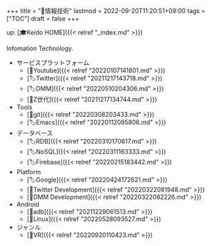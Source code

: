 +++
title = "📁情報技術"
lastmod = 2022-09-20T11:20:51+09:00
tags = ["TOC"]
draft = false
+++

up: [🎓Keido HOME]({{< relref "_index.md" >}})

Infomation Technology.

-   サービスプラットフォーム
    -   [📝Youtube]({{< relref "20220107141801.md" >}})
    -   [🏷Twitter]({{< relref "20211217143718.md" >}})
    -   [🏷DMM]({{< relref "20220510204306.md" >}})
    -   [📝Z世代]({{< relref "20211217134744.md" >}})
-   Tools
    -   [📝git]({{< relref "20220308203433.md" >}})
    -   [🏷Emacs]({{< relref "20220112095806.md" >}})
-   データベース
    -   [🏷RDB]({{< relref "20220310170617.md" >}})
    -   [🏷NoSQL]({{< relref "20220311163333.md" >}})
    -   [🏷Firebase]({{< relref "20220215183442.md" >}})
-   Platform
    -   [🏷Google]({{< relref "20220424172621.md" >}})
    -   [📂Twitter Development]({{< relref "20220322081948.md" >}})
    -   [📝DMM Development]({{< relref "20220322082226.md" >}})
-   Android
    -   [📝adb]({{< relref "20211229061513.md" >}})
    -   [📝Linux]({{< relref "20220528093527.md" >}})
-   ジャンル
    -   [📝VR]({{< relref "20220920110423.md" >}})
